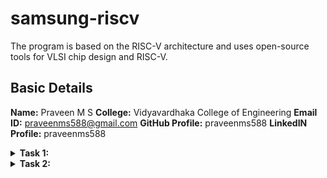 # samsung-riscv
The program is based on the RISC-V architecture and uses open-source tools for VLSI chip design and RISC-V.

## Basic Details

**Name:** Praveen M S
**College:** Vidyavardhaka College of Engineering
**Email ID:** praveenms588@gmail.com
**GitHub Profile:** praveenms588
**LinkedIN Profile:** praveenms588


<details>
<summary> <b>Task 1:</b></summary>
<br>
Task is to refer to C based and RISCV based lab videos and execute the task of compiling the C code using gcc and riscv compiler	
**C and RISC-V Based Labs**

This repository demonstrates the processes involved in compiling C programs and generating assembly code using both a standard GCC compiler and a RISC-V GCC compiler. It includes comprehensive steps and explanations to guide users through each stage of the compilation and debugging workflow.

**C Language-Based Lab**

*Steps to Compile a .c File on Your Machine:*

1. Open the bash terminal and navigate to the directory where you want to create your file.
2. Use the following command to create and edit a new .c file:
   ```sh
   gedit sum_1ton.c
![sum1ton_code_snippet](https://github.com/user-attachments/assets/04232a53-ca09-4015-85fb-3a441fc0b7dd)
**Steps to Compile a .c File :**
 ```sh
 gcc sum_1ton.c
 ./a.out
```
**Compilation and execution complete.**

![sum1ton_output](https://github.com/user-attachments/assets/24681ff5-a2ab-45c2-a6f5-bbb96f3e8058)


**RISC-V Based Lab**

### Steps to Compile Using RISC-V GCC Compiler:
1. Ensure the RISC-V GCC compiler is installed and accessible on your system.
2. Verify the .c file contents using the cat command:
```sh
cat sum_1ton.c
```
![cat_sum1ton](https://github.com/user-attachments/assets/804de266-d64b-4bfc-82e5-d001f9e754cd)

4. Compile the C program for RISC-V architecture using:
 ```sh
riscv64-unknown-elf-gcc -O1 -mabi=lp64 -march=rv64i -o sum_1ton.o sum_1ton.c
riscv64-unknown-elf-gcc -Ofast -mabi=lp64 -march=rv64i -o sum1ton.o sum1ton.c
```
![O1 and Ofast](https://github.com/user-attachments/assets/463e27c5-465e-4dd3-ae1c-899aae08c371)


5. Disassemble the object file to view its assembly code using:
 ```sh
riscv64-unknown-elf-objdump -d sum_1ton.o
```
6. Use /main in the terminal to locate the main function in the assembly output.
![assembly_code_snippet](https://github.com/user-attachments/assets/98ebc243-65f5-441a-8e8e-dc1353a18050)

**Explanation of Commands and Options:**
1. -mabi=lp64: Specifies the Application Binary Interface (ABI) for 64-bit integers, pointers, and long data types, suitable for 64-bit RISC-V architecture.

2. -march=rv64i: Indicates the 64-bit RISC-V base integer instruction set architecture.

3. -O1: Enables basic optimization for better performance without significantly increasing compilation time.
  
4. -Ofast: Focuses on maximizing performance by enabling aggressive optimizations, potentially at the cost of standard compliance.

5. riscv64-unknown-elf-objdump: A tool for disassembling RISC-V binaries to examine the code structure and debug it effectively.

</details>

<details>
<summary><b>Task 2:</b></summary>
<br>
	
**Debugging with SPIKE: Comparing -O1 and -Ofast Optimizations**

**-O1:** A moderate optimization for balanced performance.

**-Ofast:** A high-speed optimization that prioritizes performance over strict standards

**add.c File**
![sum code](https://github.com/user-attachments/assets/8989da87-e34d-4330-af71-683b478b9642)

Commands:
```
riscv64-unknown-elf-gcc -O1 -o sum.o sum.c
riscv64-unknown-elf-gcc -Ofast -o sum.o sum.c
```
![Debugging O1](https://github.com/user-attachments/assets/bbe095b5-3675-4d59-990a-fd950a0b3cca)

![Debugging Ofast](https://github.com/user-attachments/assets/507818d0-2605-4473-a0ce-182c81f88900)


**Running on SPIKE**

Commands:
```
spike pk sum.o
spike -d pk sum.o
```

Objdump:
```
riscv64-unknown-elf-objdump -d sum.o
```
![Objdump -O1](https://github.com/user-attachments/assets/057054e4-16f8-42b0-a7cb-d51486dfa856)

![Objdump -Ofast](https://github.com/user-attachments/assets/b7874894-8ed7-42a7-907d-deee09188ec4)


</details>



